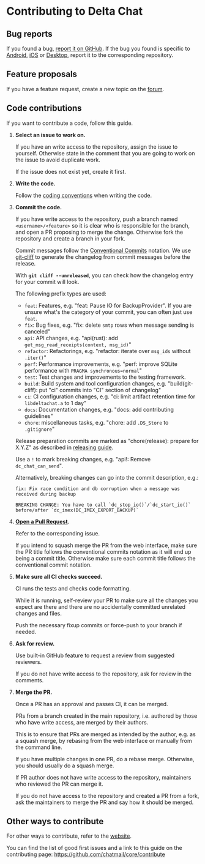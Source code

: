 # Contributing to Delta Chat

## Bug reports

If you found a bug, [report it on GitHub](https://github.com/chatmail/core/issues).
If the bug you found is specific to
[Android](https://github.com/deltachat/deltachat-android/issues),
[iOS](https://github.com/deltachat/deltachat-ios/issues) or
[Desktop](https://github.com/deltachat/deltachat-desktop/issues),
report it to the corresponding repository.

## Feature proposals

If you have a feature request, create a new topic on the [forum](https://support.delta.chat/).

## Code contributions

If you want to contribute a code, follow this guide.

1. **Select an issue to work on.**

   If you have an write access to the repository, assign the issue to yourself.
   Otherwise state in the comment that you are going to work on the issue
   to avoid duplicate work.

   If the issue does not exist yet, create it first.

2. **Write the code.**

   Follow the [coding conventions](STYLE.md) when writing the code.

3. **Commit the code.**

   If you have write access to the repository,
   push a branch named `<username>/<feature>`
   so it is clear who is responsible for the branch,
   and open a PR proposing to merge the change.
   Otherwise fork the repository and create a branch in your fork.

   Commit messages follow the [Conventional Commits] notation.
   We use [git-cliff] to generate the changelog from commit messages before the release.

   With **`git cliff --unreleased`**, you can check how the changelog entry for your commit will look.

   The following prefix types are used:
   - `feat`: Features, e.g. "feat: Pause IO for BackupProvider". If you are unsure what's the category of your commit, you can often just use `feat`.
   - `fix`: Bug fixes, e.g. "fix: delete `smtp` rows when message sending is canceled"
   - `api`: API changes, e.g. "api(rust): add `get_msg_read_receipts(context, msg_id)`"
   - `refactor`: Refactorings, e.g. "refactor: iterate over `msg_ids` without `.iter()`"
   - `perf`: Performance improvements, e.g. "perf: improve SQLite performance with `PRAGMA synchronous=normal`"
   - `test`: Test changes and improvements to the testing framework.
   - `build`: Build system and tool configuration changes, e.g. "build(git-cliff): put "ci" commits into "CI" section of changelog"
   - `ci`: CI configuration changes, e.g. "ci: limit artifact retention time for `libdeltachat.a` to 1 day"
   - `docs`: Documentation changes, e.g. "docs: add contributing guidelines"
   - `chore`: miscellaneous tasks, e.g. "chore: add `.DS_Store` to `.gitignore`"

   Release preparation commits are marked as "chore(release): prepare for X.Y.Z"
   as described in [releasing guide](RELEASE.md).

   Use a `!` to mark breaking changes, e.g. "api!: Remove `dc_chat_can_send`".

   Alternatively, breaking changes can go into the commit description, e.g.:

   ```
   fix: Fix race condition and db corruption when a message was received during backup

   BREAKING CHANGE: You have to call `dc_stop_io()`/`dc_start_io()` before/after `dc_imex(DC_IMEX_EXPORT_BACKUP)`
   ```

4. [**Open a Pull Request**](https://github.com/chatmail/core/pulls).

   Refer to the corresponding issue.

   If you intend to squash merge the PR from the web interface,
   make sure the PR title follows the conventional commits notation
   as it will end up being a commit title.
   Otherwise make sure each commit title follows the conventional commit notation.

5. **Make sure all CI checks succeed.**

   CI runs the tests and checks code formatting.

   While it is running, self-review your PR to make sure all the changes you expect are there
   and there are no accidentally committed unrelated changes and files.

   Push the necessary fixup commits or force-push to your branch if needed.

6. **Ask for review.**

   Use built-in GitHub feature to request a review from suggested reviewers.

   If you do not have write access to the repository, ask for review in the comments.

7. **Merge the PR.**

   Once a PR has an approval and passes CI, it can be merged.

   PRs from a branch created in the main repository,
   i.e. authored by those who have write access, are merged by their authors.

   This is to ensure that PRs are merged as intended by the author,
   e.g. as a squash merge, by rebasing from the web interface or manually from the command line.

   If you have multiple changes in one PR, do a rebase merge.
   Otherwise, you should usually do a squash merge.

   If PR author does not have write access to the repository,
   maintainers who reviewed the PR can merge it.

   If you do not have access to the repository and created a PR from a fork,
   ask the maintainers to merge the PR and say how it should be merged.

## Other ways to contribute

For other ways to contribute, refer to the [website](https://delta.chat/en/contribute).

You can find the list of good first issues
and a link to this guide
on the contributing page: <https://github.com/chatmail/core/contribute>

[Conventional Commits]: https://www.conventionalcommits.org/
[git-cliff]: https://git-cliff.org/
